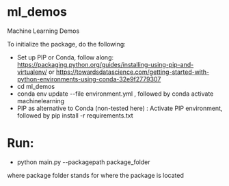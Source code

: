 # ml_demos
Machine Learning Demos

To initialize the package, do the following:

- Set up PIP or Conda, follow along: https://packaging.python.org/guides/installing-using-pip-and-virtualenv/ or https://towardsdatascience.com/getting-started-with-python-environments-using-conda-32e9f2779307
- cd ml_demos
- conda env update --file environment.yml , followed by conda activate machinelearning
- PIP as alternative to Conda (non-tested here) : Activate PIP environment, followed by pip install -r requirements.txt 

# Run:

- python main.py --packagepath package_folder

where package folder stands for where the package is located
